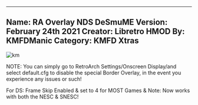 -----------------------
Name: RA Overlay NDS DeSmuME
Version: February 24th 2021
Creator: Libretro
HMOD By: KMFDManic
Category: KMFD Xtras
-----------------------
![km](https://i.imgur.com/EDAz6RV.png)

NOTE: You can simply go to RetroArch Settings/Onscreen Display/and select 
default.cfg to disable the special Border Overlay, in the event you 
experience any issues or such!  

For DS: 
Frame Skip Enabled & set to 4 for MOST Games &
Note: Now works with both the NESC & SNESC!
